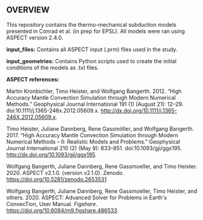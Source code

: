 ## OVERVIEW

This repository contains the thermo-mechanical subduction models presented in Conrad et al. (in prep for EPSL). All models were ran using ASPECT version 2.4.0. 

**input_files:**  Contains all ASPECT input (.prm) files used in the study.

**input_geometries:** Contains Python scripts used to create the initial conditions of the models as .txt files. 

**ASPECT references:**

Martin Kronbichler, Timo Heister, and Wolfgang Bangerth. 2012. “High Accuracy Mantle Convection Simulation through Modern Numerical Methods.” Geophysical Journal International 191 (1) (August 21): 12–29. doi:10.1111/j.1365-246x.2012.05609.x. http://dx.doi.org/10.1111/j.1365-246X.2012.05609.x.

Timo Heister, Juliane Dannberg, Rene Gassmöller, and Wolfgang Bangerth. 2017. “High Accuracy Mantle Convection Simulation through Modern Numerical Methods – II: Realistic Models and Problems.” Geophysical Journal International 210 (2) (May 9): 833–851. doi:10.1093/gji/ggx195. http://dx.doi.org/10.1093/gji/ggx195.

Wolfgang Bangerth, Juliane Dannberg, Rene Gassmoeller, and Timo Heister. 2020. ASPECT v2.1.0. (version v2.1.0). Zenodo. https://doi.org/10.5281/zenodo.2653531

Wolfgang Bangerth, Juliane Dannberg, Rene Gassmoeller, Timo Heister, and others. 2020. ASPECT: Advanced Solver for Problems in Earth's ConvecTion, User Manual. <i>Figshare</i>. https://doi.org/10.6084/m9.figshare.486533
